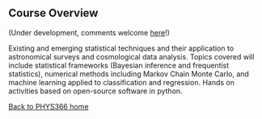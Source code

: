 ## Course Overview

 (Under development, comments welcome [here](https://github.com/drphilmarshall/StatisticalMethods/issues/2)!)

Existing and emerging statistical techniques and their application to astronomical surveys and cosmological data analysis. Topics covered will include statistical frameworks (Bayesian inference and frequentist statistics), numerical methods including Markov Chain Monte Carlo, and machine learning applied to classification and regression.
Hands on activities based on open-source software in python.

[Back to PHYS366 home](https://github.com/drphilmarshall/StatisticalMethods/blob/master/README.md)
